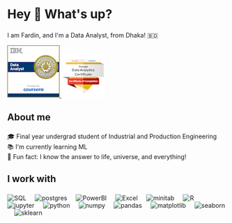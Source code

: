 <h1 align="left">Hey 👋 What's up?</h1>

###

<p align="left">I am Fardin, and I'm a Data Analyst, from Dhaka! 🇧🇩 </p>
<a href="https://www.credly.com/badges/72d4d0ea-7f81-4b77-afaf-230e9be0acf6/public_url">
  <img src="ibm-data-analyst-professional-certificate (1).png" alt="crd" />
</a>
<a href="https://www.credly.com/badges/44e04091-5e87-43d4-b211-81f739883a97/public_url">
  <img src="google-data-analytics-professional-certificate.2.png" alt="in" />
</a>


<h2 align="left">About me</h2>

###

<p align="left">🎓 Final year undergrad student of Industrial and Production Engineering<br>📚 I'm currently learning ML<br> 🎲 Fun fact: I know the answer to life, universe, and everything!</p>

###

<h2 align="left">I work with</h2>

###

<div align="left">
  <img src="https://upload.wikimedia.org/wikipedia/commons/8/87/Sql_data_base_with_logo.png" height="40" alt="SQL"  />
  <img width="12" />
  <img src="https://upload.wikimedia.org/wikipedia/commons/2/29/Postgresql_elephant.svg" height="40" alt="postgres"  />
  <img width="12" /> 
  <img src="https://upload.wikimedia.org/wikipedia/commons/c/cf/New_Power_BI_Logo.svg" height="40" alt="PowerBI"  />
  <img width="12" />
  <img src="https://upload.wikimedia.org/wikipedia/commons/3/34/Microsoft_Office_Excel_%282019%E2%80%93present%29.svg" height="40" alt="Excel"  />
  <img width="12" />
  <img src="https://upload.wikimedia.org/wikipedia/commons/thumb/d/d2/Minitab_Logo.svg/135px-Minitab_Logo.svg.png" height="40" alt="minitab"  />
  <img width="12" />
  <img src="https://upload.wikimedia.org/wikipedia/commons/thumb/1/1b/R_logo.svg/1086px-R_logo.svg.png?20240131042527" height="35" alt="R"  />
  <img width="12" /> <br>
  <img src="https://upload.wikimedia.org/wikipedia/commons/3/38/Jupyter_logo.svg" height="40" alt="jupyter"  />
  <img width="12" />
  <img src="https://upload.wikimedia.org/wikipedia/commons/c/c3/Python-logo-notext.svg" height="40" alt="python"  />
  <img width="12" /> 
  <img src="https://numpy.org/images/logo.svg" height="40" alt="numpy"  />
  <img width="12" />
  <img src="https://pandas.pydata.org/static/img/pandas_mark.svg" height="40" alt="pandas"  />
  <img width="12" />
  <img src="https://upload.wikimedia.org/wikipedia/commons/8/84/Matplotlib_icon.svg" height="40" alt="matplotlib"  />
  <img width="12" />
  <img src="https://seaborn.pydata.org/_images/logo-mark-lightbg.svg" height="40" alt="seaborn"  />
  <img width="12" />
  <img src="https://scikit-learn.org/stable/_images/scikit-learn-logo-notext.png" height="40" alt="sklearn"  />
</div>

###
